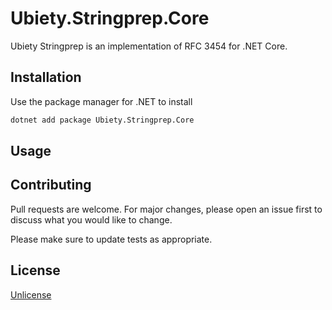 # Ubiety.Stringprep.Core

Ubiety Stringprep is an implementation of RFC 3454 for .NET Core.

## Installation

Use the package manager for .NET to install

```bash
dotnet add package Ubiety.Stringprep.Core
```

## Usage


## Contributing
Pull requests are welcome. For major changes, please open an issue first to discuss what you would like to change.

Please make sure to update tests as appropriate.

## License
[Unlicense](https://unlicense.org/)